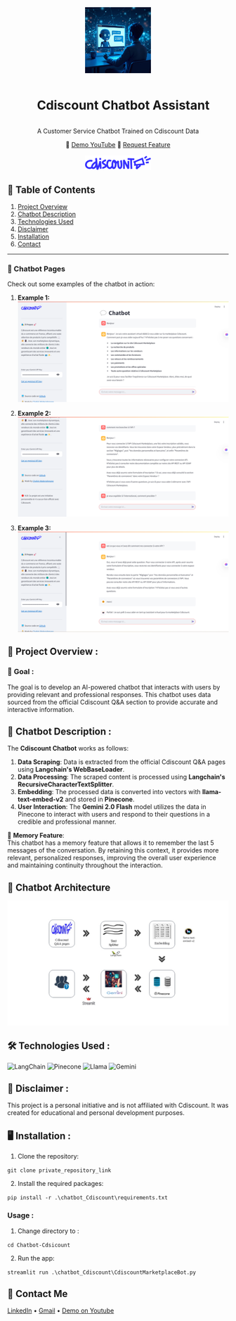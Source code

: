 <div align="center">
  <a >
    <img src="https://github.com/ChahiriAbderrahmane/CDiscount_Assistant_Chatbot/blob/master/assets/openart-image_4UuZ2nYy_1740848959131_raw.jpg" alt="Banner" width="150"><br>
  </a>

  <div id="user-content-toc">
    <ul>
      <summary><h1 style="display: inline-block;">Cdiscount Chatbot Assistant</h1></summary>
    </ul>
  </div>
  
  <p>A Customer Service Chatbot Trained on Cdiscount Data</p>
    🏓
    <a href="https://youtu.be/slYyGwTECTQ" target="_blank">Demo YouTube</a>
    🔮
    <a href="https://github.com/ChahiriAbderrahmane/CDiscount_Assistant_Chatbot/issues" target="_blank">Request Feature</a>
</div>
<br>
<div align="center">
      <img src="https://github.com/ChahiriAbderrahmane/CDiscount_Assistant_Chatbot/blob/master/assets/Logo_Cdiscount.svg" alt="Banner" width="150"><br>
</div>

## 📝 Table of Contents

1. [Project Overview](#project-overview)
2. [Chatbot Description](#chatbot-description)
3. [Technologies Used](#technologies-used)
4. [Disclaimer](#disclaimer)
5. [Installation](#installation)
6. [Contact](#contact)
<hr>

### 💬 Chatbot Pages

Check out some examples of the chatbot in action:

1. **Example 1:**
   ![image](https://github.com/ChahiriAbderrahmane/CDiscount_Assistant_Chatbot/blob/master/assets/1.png)

2. **Example 2:**
   ![image](https://github.com/ChahiriAbderrahmane/CDiscount_Assistant_Chatbot/blob/master/assets/2.png)

3. **Example 3:**
   ![image](https://github.com/ChahiriAbderrahmane/CDiscount_Assistant_Chatbot/blob/master/assets/3.png)

<a name="project-overview"></a>
## 🔬 **Project Overview** :

### 🎯 **Goal** :

The goal is to develop an AI-powered chatbot that interacts with users by providing relevant and professional responses. This chatbot uses data sourced from the official Cdiscount Q&A section to provide accurate and interactive information.

<a name="chatbot-description"></a>
## 💬 **Chatbot Description** :

The **Cdiscount Chatbot** works as follows:

1. **Data Scraping**: Data is extracted from the official Cdiscount Q&A pages using **Langchain's WebBaseLoader**.
2. **Data Processing**: The scraped content is processed using **Langchain's RecursiveCharacterTextSplitter**.
3. **Embedding**: The processed data is converted into vectors with **llama-text-embed-v2** and stored in **Pinecone**.
4. **User Interaction**: The **Gemini 2.0 Flash** model utilizes the data in Pinecone to interact with users and respond to their questions in a credible and professional manner.

🔎 **Memory Feature**:  
This chatbot has a memory feature that allows it to remember the last 5 messages of the conversation. By retaining this context, it provides more relevant, personalized responses, improving the overall user experience and maintaining continuity throughout the interaction.

## **📝 Chatbot Architecture**

![chatbot-architecture](https://github.com/ChahiriAbderrahmane/CDiscount_Assistant_Chatbot/blob/master/assets/Architecture_Cdiscount_bot.jpg)


<a name="technologies-used"></a>
## 🛠️ **Technologies Used** :
  
![LangChain](https://img.shields.io/badge/LangChain-000000?style=for-the-badge&logo=python&logoColor=white)  ![Pinecone](https://img.shields.io/badge/Pinecone-412991?style=for-the-badge&logo=Pinecone&logoColor=white) ![Llama](https://img.shields.io/badge/Llama2-000000?style=for-the-badge&logo=meta&logoColor=white) ![Gemini](https://img.shields.io/badge/Gemini%202.0%20Flash-000000?style=for-the-badge&logo=google&logoColor=white)

<a name="disclaimer"></a>

## **🚨 Disclaimer :**
This project is a personal initiative and is not affiliated with Cdiscount. It was created for educational and personal development purposes.

<a name="contact"></a>

<a name="installation"></a>
## 🖥️ Installation : 
1. Clone the repository:

```git clone private_repository_link```

2. Install the required packages:

```pip install -r .\chatbot_Cdiscount\requirements.txt```

### Usage : 

1. Change directory to :

```cd Chatbot-Cdsicount```

2. Run the app:

```streamlit run .\chatbot_Cdiscount\CdiscountMarketplaceBot.py  ```

<a name="contact"></a>
## 📨 Contact Me
[LinkedIn](https://www.linkedin.com/in/abderrahmane-chahiri-151b26237/) •
[Gmail](chahiri.abderrahmane.eng@gmail.com) •
[Demo on Youtube](https://youtu.be/slYyGwTECTQ)
